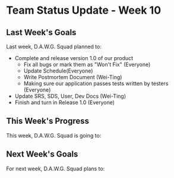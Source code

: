 # Team Status Update - Week 10 #

## Last Week's Goals ##

Last week, D.A.W.G. Squad planned to:
  * Complete and release version 1.0 of our product
    * Fix all bugs or mark them as "Won't Fix" (Everyone)
    * Update Schedule(Everyone)
    * Write Postmortem Document (Wei-Ting)
    * Making sure our application passes tests written by testers (Everyone)
  * Update SRS, SDS, User, Dev Docs (Wei-Ting)
  * Finish and turn in Release 1.0 (Everyone)

## This Week's Progress ##

This week, D.A.W.G. Squad is going to:

## Next Week's Goals ##

For next week, D.A.W.G. Squad plans to: